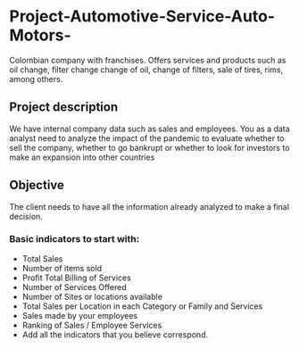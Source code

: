 # Project-Automotive-Service-Auto-Motors-
Colombian company with franchises. Offers services and products such as oil change, filter change change of oil, change of filters, sale of tires, rims, among others.

## Project description
We have internal company data such as sales and employees. You as a data analyst need to analyze the impact of the pandemic to evaluate whether to sell the company, whether to go bankrupt or whether to look for investors to make an expansion into other countries

## Objective

The client needs to have all the information already analyzed to make a final decision.

### Basic indicators to start with:
- Total Sales
- Number of items sold
- Profit Total Billing of Services
- Number of Services Offered
- Number of Sites or locations available
- Total Sales per Location in each Category or Family and Services
- Sales made by your employees
- Ranking of Sales / Employee Services
- Add all the indicators that you believe correspond.

